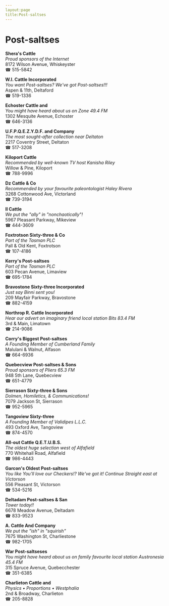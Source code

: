 ```yaml
---
layout:page
title:Post-saltses
---
```

# Post-saltses

**Shera's Cattle**  
_Proud sponsors of the Internet_  
8172 Wilson Avenue, Whiskeyster  
☎ 515-5842



**W.I. Cattle Incorporated**  
_You want Post-saltses? We've got Post-saltses!!!_  
Aspen & 11th, Deltaford  
☎ 519-1336



**Echoster Cattle and**  
_You might have heard about us on Zone 49.4 FM_  
1302 Mesquite Avenue, Echoster  
☎ 646-3136



**U.F.P.Q.E.Z.Y.D.F. and Company**  
_The most sought-after collection near Deltaton_  
2217 Coventry Street, Deltaton  
☎ 517-3208



**Kiloport Cattle**  
_Recommended by well-known TV host Kanisha Riley_  
Willow & Pine, Kiloport  
☎ 788-9996



**Dz Cattle & Co**  
_Recommended by your favourite paleontologist Haley Rivera_  
3268 Cottonwood Ave, Victorland  
☎ 739-3194



**Il Cattle**  
_We put the "ally" in "nonchaotically"!_  
5967 Pleasant Parkway, Mikeview  
☎ 444-3609



**Foxtrotson Sixty-three & Co**  
_Part of the Tasman PLC_  
Pall & Old Kent, Foxtrotson  
☎ 107-4186



**Kerry's Post-saltses**  
_Part of the Tasman PLC_  
603 Pecan Avenue, Limaview  
☎ 695-1784



**Bravostone Sixty-three Incorporated**  
_Just say Binni sent you!_  
209 Mayfair Parkway, Bravostone  
☎ 882-4159



**Northrop R. Cattle Incorporated**  
_Hear our advert on imaginary friend local station Bits 83.4 FM_  
3rd & Main, Limatown  
☎ 214-9086



**Corry's Biggest Post-saltses**  
_A Founding Member of Cumberland Family_  
Malulani & Walnut, Alfason  
☎ 664-6936



**Quebecview Post-saltses & Sons**  
_Proud sponsors of Pliers 65.3 FM_  
948 5th Lane, Quebecview  
☎ 651-4779



**Sierrason Sixty-three & Sons**  
_Dolmen, Homiletics, & Communications!_  
7079 Jackson St, Sierrason  
☎ 952-5965



**Tangoview Sixty-three**  
_A Founding Member of Validipes L.L.C._  
493 Oxford Ave, Tangoview  
☎ 874-4570



**All-out Cattle Q.E.T.U.B.S.**  
_The oldest huge selection west of Alfafield_  
770 Whitehall Road, Alfafield  
☎ 986-4443



**Garcon's Oldest Post-saltses**  
_You like You'll love our Checkers!? We've got it! 
Continue Straight east at Victorson_  
556 Pleasant St, Victorson  
☎ 534-5216



**Deltadam Post-saltses & San**  
_Tower today!!_  
6678 Meadow Avenue, Deltadam  
☎ 833-9523



**A. Cattle And Company**  
_We put the "ish" in "squirish"_  
7675 Washington St, Charliestone  
☎ 982-1705



**War Post-saltseses**  
_You might have heard about us on family favourite local station Austronesia 45.4 FM_  
315 Spruce Avenue, Quebecchester  
☎ 351-6385



**Charlieton Cattle and**  
_Physics • Proportions • Westphalia_  
2nd & Broadway, Charlieton  
☎ 205-8828



